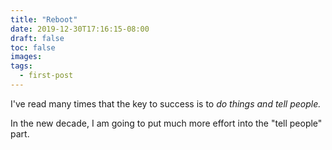 ```yaml
---
title: "Reboot"
date: 2019-12-30T17:16:15-08:00
draft: false
toc: false
images:
tags:
  - first-post
---
```


I've read many times that the key to success is to _do things and tell people._

In the new decade, I am going to put much more effort into the "tell people" part.

